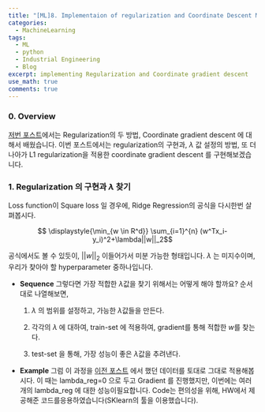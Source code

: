 ```yaml
---
title: "[ML]8. Implementaion of regularization and Coordinate Descent Method"
categories:
  - MachineLearning
tags:
  - ML
  - python
  - Industrial Engineering
  - Blog
excerpt: implementing Regularization and Coordinate gradient descent
use_math: true
comments: true
---
```


### 0. Overview
[저번 포스트](https://lookbackjh.github.io/machinelearning/Regularization/)에서는 Regularization의 두 방법, Coordinate gradient descent 에 대해서 배웠습니다.
이번 포스트에서는 regularization의 구현과, $\lambda$ 값 설정의 방법, 또 더나아가 L1 regularization을 적용한 coordinate gradient descent 를 구현해보겠습니다.

### 1. Regularization 의 구현과 $\lambda$ 찾기

Loss function이 Square loss 일 경우에, Ridge Regression의 공식을 다시한번 살펴봅시다.

  $$ \displaystyle{\min_{w \in R^d}} \sum_{i=1}^{n} (w^Tx_i-y_i)^2+\lambda||w||_2$$

공식에서도 볼 수 있듯이, $||w||_2$ 이들어가서 미분 가능한 형태입니다. $\lambda$ 는 미지수이며, 우리가 찾아야 할 hyperparameter 중하나입니다.
- __Sequence__ 
  그렇다면 가장 적합한 $\lambda$값을 찾기 위해서는 어떻게 해야 할까요? 순서대로 나열해보면,

  1. $\lambda$ 의 범위를 설정하고, 가능한 $\lambda$값들을 만든다.

  2. 각각의 $\lambda$ 에 대하여, train-set 에 적용하여, gradient를 통해 적합한 $w$를 찾는다.

  3. test-set 을 통해, 가장 성능이 좋은 $\lambda$값을 추려낸다.


- __Example__
  그럼 이 과정을 [이전 포스트](https://lookbackjh.github.io/machinelearning/Examples/) 에서 했던 데이터를 토대로 그대로 적용해봅시다. 이 때는 lambda_reg=0 으로 두고 Gradient 를 진행했지만, 이번에는 여러개의 lambda_reg 에 대한 성능이필요합니다. Code는 편의성을 위해, HW에서 제공해준 코드를응용하였습니다(SKlearn의 툴을 이용했습니다).
  


